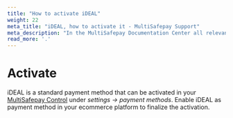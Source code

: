 ```yaml
---
title: "How to activate iDEAL"
weight: 22
meta_title: "iDEAL, how to activate it - MultiSafepay Support"
meta_description: "In the MultiSafepay Documentation Center all relevant information regarding our Plugins and API. As well as Support pages for Payment Method, Tools and General Questions. You can also find the contact details of our Support Team and Integration Team."
read_more: '.'
---
```

# Activate
iDEAL is a standard payment method that can be activated in your [MultiSafepay Control](https://merchant.multisafepay.com) under _settings -> payment methods_. Enable iDEAL as payment method in your ecommerce platform to finalize the activation.

